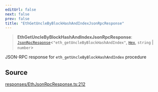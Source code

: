 ```yaml
---
editUrl: false
next: false
prev: false
title: "EthGetUncleByBlockHashAndIndexJsonRpcResponse"
---
```


> **EthGetUncleByBlockHashAndIndexJsonRpcResponse**: [`JsonRpcResponse`](/reference/tevm/jsonrpc/type-aliases/jsonrpcresponse/)\<`"eth_getUncleByBlockHashAndIndex"`, [`Hex`](/reference/tevm/utils/type-aliases/hex/), `string` \| `number`\>

JSON-RPC response for `eth_getUncleByBlockHashAndIndex` procedure

## Source

[responses/EthJsonRpcResponse.ts:212](https://github.com/evmts/tevm-monorepo/blob/main/packages/procedures-types/src/responses/EthJsonRpcResponse.ts#L212)
